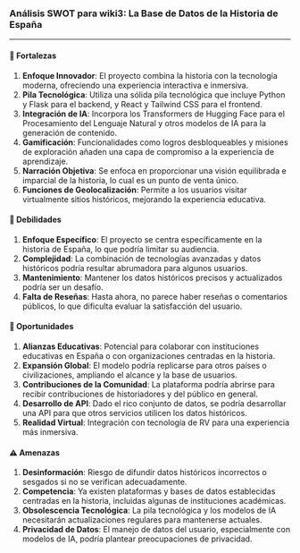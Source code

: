 ### Análisis SWOT para wiki3: La Base de Datos de la Historia de España

---

#### 🌟 Fortalezas

1. **Enfoque Innovador**: El proyecto combina la historia con la tecnología moderna, ofreciendo una experiencia interactiva e inmersiva.
2. **Pila Tecnológica**: Utiliza una sólida pila tecnológica que incluye Python y Flask para el backend, y React y Tailwind CSS para el frontend.
3. **Integración de IA**: Incorpora los Transformers de Hugging Face para el Procesamiento del Lenguaje Natural y otros modelos de IA para la generación de contenido.
4. **Gamificación**: Funcionalidades como logros desbloqueables y misiones de exploración añaden una capa de compromiso a la experiencia de aprendizaje.
5. **Narración Objetiva**: Se enfoca en proporcionar una visión equilibrada e imparcial de la historia, lo cual es un punto de venta único.
6. **Funciones de Geolocalización**: Permite a los usuarios visitar virtualmente sitios históricos, mejorando la experiencia educativa.

#### 🚨 Debilidades

1. **Enfoque Específico**: El proyecto se centra específicamente en la historia de España, lo que podría limitar su audiencia.
2. **Complejidad**: La combinación de tecnologías avanzadas y datos históricos podría resultar abrumadora para algunos usuarios.
3. **Mantenimiento**: Mantener los datos históricos precisos y actualizados podría ser un desafío.
4. **Falta de Reseñas**: Hasta ahora, no parece haber reseñas o comentarios públicos, lo que dificulta evaluar la satisfacción del usuario.

#### 🚀 Oportunidades

1. **Alianzas Educativas**: Potencial para colaborar con instituciones educativas en España o con organizaciones centradas en la historia.
2. **Expansión Global**: El modelo podría replicarse para otros países o civilizaciones, ampliando el alcance y la base de usuarios.
3. **Contribuciones de la Comunidad**: La plataforma podría abrirse para recibir contribuciones de historiadores y del público en general.
4. **Desarrollo de API**: Dado el rico conjunto de datos, se podría desarrollar una API para que otros servicios utilicen los datos históricos.
5. **Realidad Virtual**: Integración con tecnología de RV para una experiencia más inmersiva.

#### ⚠️ Amenazas

1. **Desinformación**: Riesgo de difundir datos históricos incorrectos o sesgados si no se verifican adecuadamente.
2. **Competencia**: Ya existen plataformas y bases de datos establecidas centradas en la historia, incluidas algunas de instituciones académicas.
3. **Obsolescencia Tecnológica**: La pila tecnológica y los modelos de IA necesitarán actualizaciones regulares para mantenerse actuales.
4. **Privacidad de Datos**: El manejo de datos del usuario, especialmente con modelos de IA, podría plantear preocupaciones de privacidad.

